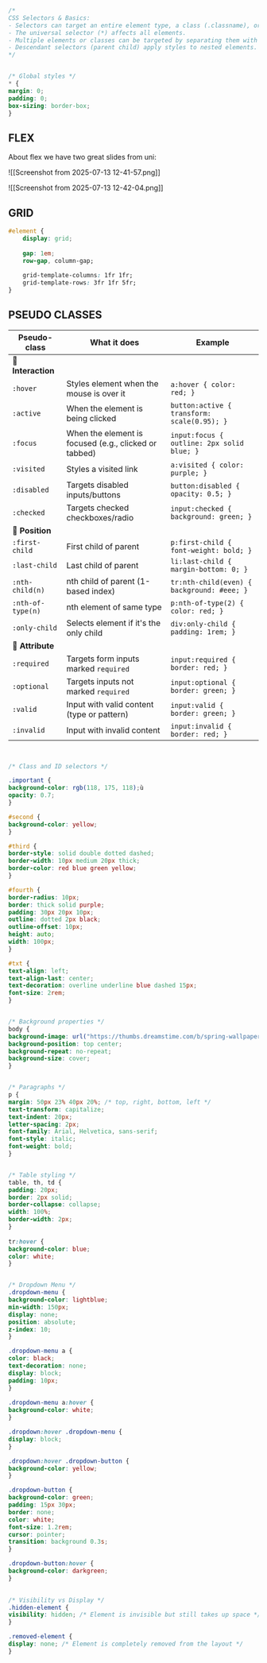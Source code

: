 ```css
/*
CSS Selectors & Basics:
- Selectors can target an entire element type, a class (.classname), or an ID (#idname).
- The universal selector (*) affects all elements.
- Multiple elements or classes can be targeted by separating them with a comma (e.g., element1, element2).
- Descendant selectors (parent child) apply styles to nested elements.
*/


/* Global styles */
* {
margin: 0;
padding: 0;
box-sizing: border-box;
}
```

## FLEX

About flex we have two great slides from uni: 

![[Screenshot from 2025-07-13 12-41-57.png]]

![[Screenshot from 2025-07-13 12-42-04.png]]

## GRID

```css
#element {
	display: grid;
	
    gap: 1em;
    row-gap, column-gap; 
    
	grid-template-columns: 1fr 1fr;
	grid-template-rows: 3fr 1fr 5fr; 
}
```

## PSEUDO CLASSES 

| Pseudo-class       | What it does                                              | Example                                         |
|--------------------|-----------------------------------------------------------|-------------------------------------------------|
| **🔁 Interaction**  |                                                           |                                                 |
| `:hover`           | Styles element when the mouse is over it                 | `a:hover { color: red; }`                       |
| `:active`          | When the element is being clicked                        | `button:active { transform: scale(0.95); }`     |
| `:focus`           | When the element is focused (e.g., clicked or tabbed)    | `input:focus { outline: 2px solid blue; }`      |
| `:visited`         | Styles a visited link                                    | `a:visited { color: purple; }`                  |
| `:disabled`        | Targets disabled inputs/buttons                          | `button:disabled { opacity: 0.5; }`             |
| `:checked`         | Targets checked checkboxes/radio                         | `input:checked { background: green; }`          |
| **📍 Position**     |                                                           |                                                 |
| `:first-child`     | First child of parent                                    | `p:first-child { font-weight: bold; }`          |
| `:last-child`      | Last child of parent                                     | `li:last-child { margin-bottom: 0; }`           |
| `:nth-child(n)`    | nth child of parent (1-based index)                      | `tr:nth-child(even) { background: #eee; }`      |
| `:nth-of-type(n)`  | nth element of same type                                 | `p:nth-of-type(2) { color: red; }`              |
| `:only-child`      | Selects element if it's the only child                   | `div:only-child { padding: 1rem; }`             |
| **🎯 Attribute**    |                                                           |                                                 |
| `:required`        | Targets form inputs marked `required`                    | `input:required { border: red; }`               |
| `:optional`        | Targets inputs not marked `required`                     | `input:optional { border: green; }`             |
| `:valid`           | Input with valid content (type or pattern)               | `input:valid { border: green; }`                |
| `:invalid`         | Input with invalid content                               | `input:invalid { border: red; }`                |

```css

  
/* Class and ID selectors */

.important {
background-color: rgb(118, 175, 118);ù
opacity: 0.7;
}

#second {
background-color: yellow;
}

#third {
border-style: solid double dotted dashed;
border-width: 10px medium 20px thick;
border-color: red blue green yellow;
}

#fourth {
border-radius: 10px;
border: thick solid purple;
padding: 30px 20px 10px;
outline: dotted 2px black;
outline-offset: 10px;
height: auto;
width: 100px;
}

#txt {
text-align: left;
text-align-last: center;
text-decoration: overline underline blue dashed 15px;
font-size: 2rem;
}


/* Background properties */
body {
background-image: url("https://thumbs.dreamstime.com/b/spring-wallpaper-creating-award-winning-photograph-pic-encapsulates-timeless-beauty-tranquility-nature-351384024.jpg");
background-position: top center;
background-repeat: no-repeat;
background-size: cover;
}


/* Paragraphs */
p {
margin: 50px 23% 40px 20%; /* top, right, bottom, left */
text-transform: capitalize;
text-indent: 20px;
letter-spacing: 2px;
font-family: Arial, Helvetica, sans-serif;
font-style: italic;
font-weight: bold;
} 


/* Table styling */
table, th, td {
padding: 20px;
border: 2px solid;
border-collapse: collapse;
width: 100%;
border-width: 2px;
}
  
tr:hover {
background-color: blue;
color: white;
}


/* Dropdown Menu */
.dropdown-menu {
background-color: lightblue;
min-width: 150px;
display: none;
position: absolute;
z-index: 10;
}

.dropdown-menu a {
color: black;
text-decoration: none;
display: block;
padding: 10px;
}
 
.dropdown-menu a:hover {
background-color: white;
}

.dropdown:hover .dropdown-menu {
display: block;
}

.dropdown:hover .dropdown-button {
background-color: yellow;
}

.dropdown-button {
background-color: green;
padding: 15px 30px;
border: none;
color: white;
font-size: 1.2rem;
cursor: pointer;
transition: background 0.3s;
}

.dropdown-button:hover {
background-color: darkgreen;
}
 

/* Visibility vs Display */
.hidden-element {
visibility: hidden; /* Element is invisible but still takes up space */
}

.removed-element {
display: none; /* Element is completely removed from the layout */
}
```